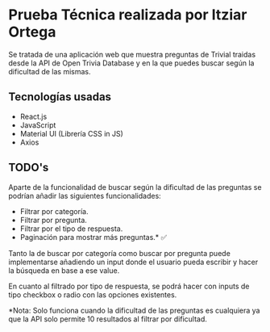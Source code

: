 # Prueba Técnica realizada por Itziar Ortega

Se tratada de una aplicación web que muestra preguntas de Trivial traidas desde la API de Open Trivia Database y en la que puedes buscar según la dificultad de las mismas.

## Tecnologías usadas
- React.js
- JavaScript
- Material UI (Librería CSS in JS)
- Axios

## TODO's
Aparte de la funcionalidad de buscar según la dificultad de las preguntas se podrían añadir las siguientes funcionalidades:
- Filtrar por categoría.
- Filtrar por pregunta.
- Filtrar por el tipo de respuesta.
- Paginación para mostrar más preguntas.* ✅ 

Tanto la de buscar por categoría como buscar por pregunta puede implementarse añadiendo un input donde el usuario pueda escribir y hacer la búsqueda en base a ese value.

En cuanto al filtrado por tipo de respuesta, se podrá hacer con inputs de tipo checkbox o radio con las opciones existentes.

*Nota: Solo funciona cuando la dificultad de las preguntas es cualquiera ya que la API solo permite 10 resultados al filtrar por dificultad.